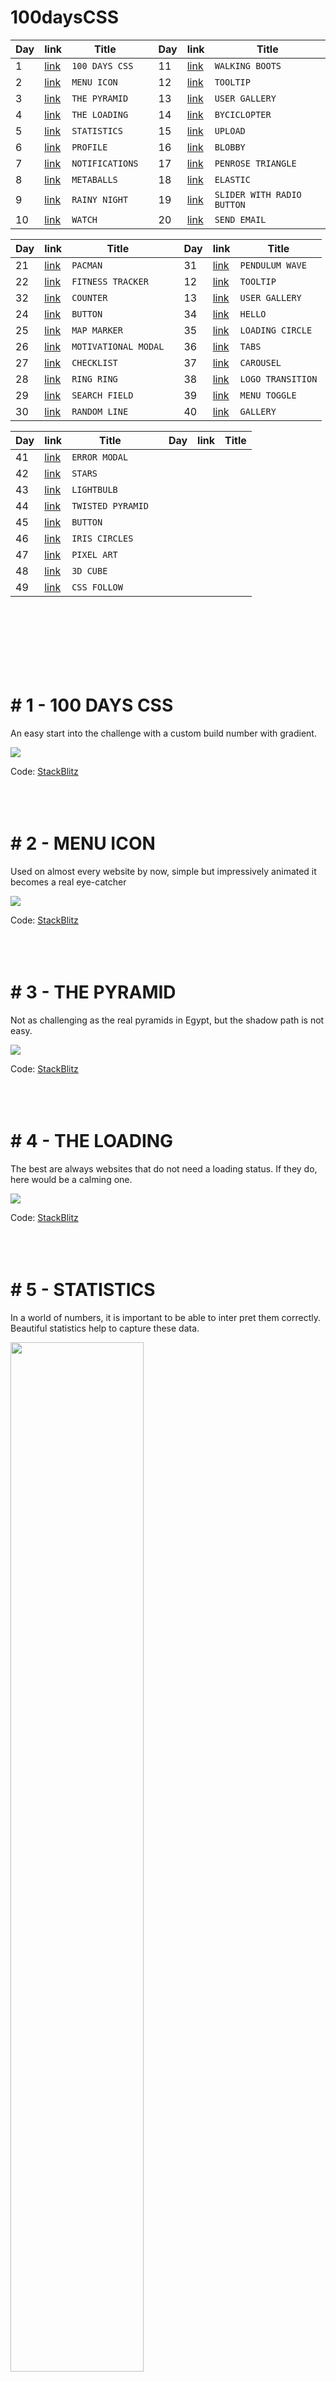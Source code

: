 # 100daysCSS
  <table>
    <thead>
      <tr>
        <th>Day</th>
        <th>link</th>
        <th>Title</th>
        <th></th>
        <th>Day</th>
        <th>link</th>
        <th>Title</th>
      </tr>
    </thead>
  <tbody>
      <tr>
        <td>1</td>
        <td> <a href="#1">link</a></td>
        <td><code>100 DAYS CSS</code></td>
        <td></td>
        <td>11</td>
        <td> <a href="#11">link</a></td>
        <td><code>WALKING BOOTS</code></td>
      </tr>
      <tr>
        <td>2</td>
        <td> <a href="#2">link</a></td>
        <td><code>MENU ICON</code></td>
        <td></td>
        <td>12</td>
        <td><a href="#12">link</a></td>
        <td><code>TOOLTIP</code></td>
      </tr>
      <tr>
        <td>3</td>
        <td> <a href="#3">link</a></td>
        <td><code>THE PYRAMID</code></td>
        <td></td>
        <td>13</td>
        <td><a href="#13">link</a></td>
        <td><code>USER GALLERY</code></td>
      </tr>
      <tr>
        <td>4</td>
        <td> <a href="#4">link</a></td>
        <td><code>THE LOADING</code></td>
        <td></td>
        <td>14</td>
        <td><a href="#14">link</a></td>
        <td><code>BYCICLOPTER</code></td>
      </tr>
      <tr>
        <td>5</td>
        <td> <a href="#5">link</a></td>
        <td><code>STATISTICS</code></td>
        <td></td>
        <td>15</td>
        <td><a href="#15">link</a></td>
        <td><code>UPLOAD</code></td>
      </tr>
      <tr>
        <td>6</td>
        <td> <a href="#6">link</a></td>
        <td><code>PROFILE</code></td>
        <td></td>
        <td>16</td>
        <td><a href="#16">link</a></td>
        <td><code>BLOBBY</code></td>
      </tr>
      <tr>
        <td>7</td>
        <td> <a href="#7">link</a></td>
        <td><code>NOTIFICATIONS</code></td>
        <td></td>
        <td>17</td>
        <td><a href="#17">link</a></td>
        <td><code>PENROSE TRIANGLE</code></td>
      </tr>
      <tr>
        <td>8</td>
        <td> <a href="#8">link</a></td>
        <td><code>METABALLS</code></td>
        <td></td>
        <td>18</td>
        <td><a href="#18">link</a></td>
        <td><code>ELASTIC</code></td>
      </tr>
      <tr>
        <td>9</td>
        <td> <a href="#9">link</a></td>
        <td><code>RAINY NIGHT</code></td>
        <td></td>
        <td>19</td>
        <td><a href="#19">link</a></td>
        <td><code>SLIDER WITH RADIO BUTTON</code></td>
      </tr>
      <tr>
        <td>10</td>
        <td> <a href="#10">link</a></td>
        <td><code>WATCH</code></td>
        <td></td>
        <td>20</td>
        <td><a href="#20">link</a></td>
        <td><code>SEND EMAIL</code></td>
      </tr>
  </tbody>
  </table>


<table>
    <thead>
      <tr>
        <th>Day</th>
        <th>link</th>
        <th>Title</th>
        <th></th>
        <th>Day</th>
        <th>link</th>
        <th>Title</th>
      </tr>
    </thead>
  <tbody>
      <tr>
        <td>21</td>
        <td> <a href="#21">link</a></td>
        <td><code>PACMAN</code></td>
        <td></td>
        <td>31</td>
        <td> <a href="#31">link</a></td>
        <td><code>PENDULUM WAVE</code></td>
      </tr>
      <tr>
        <td>22</td>
        <td> <a href="#22">link</a></td>
        <td><code>FITNESS TRACKER</code></td>
        <td></td>
        <td>12</td>
        <td><a href="#12">link</a></td>
        <td><code>TOOLTIP</code></td>
      </tr>
      <tr>
        <td>32</td>
        <td> <a href="#32">link</a></td>
        <td><code>COUNTER</code></td>
        <td></td>
        <td>13</td>
        <td><a href="#13">link</a></td>
        <td><code>USER GALLERY</code></td>
      </tr>
      <tr>
        <td>24</td>
        <td> <a href="#24">link</a></td>
        <td><code>BUTTON</code></td>
        <td></td>
        <td>34</td>
        <td><a href="#34">link</a></td>
        <td><code>HELLO</code></td>
      </tr>
      <tr>
        <td>25</td>
        <td> <a href="#25">link</a></td>
        <td><code>MAP MARKER</code></td>
        <td></td>
        <td>35</td>
        <td><a href="#35">link</a></td>
        <td><code>LOADING CIRCLE</code></td>
      </tr>
      <tr>
        <td>26</td>
        <td> <a href="#26">link</a></td>
        <td><code>MOTIVATIONAL MODAL</code></td>
        <td></td>
        <td>36</td>
        <td><a href="#36">link</a></td>
        <td><code>TABS</code></td>
      </tr>
      <tr>
        <td>27</td>
        <td> <a href="#27">link</a></td>
        <td><code>CHECKLIST</code></td>
        <td></td>
        <td>37</td>
        <td><a href="#37">link</a></td>
        <td><code>CAROUSEL</code></td>
      </tr>
      <tr>
        <td>28</td>
        <td> <a href="#28">link</a></td>
        <td><code>RING RING</code></td>
        <td></td>
        <td>38</td>
        <td><a href="#38">link</a></td>
        <td><code>LOGO TRANSITION</code></td>
      </tr>
      <tr>
        <td>29</td>
        <td> <a href="#29">link</a></td>
        <td><code>SEARCH FIELD</code></td>
        <td></td>
        <td>39</td>
        <td><a href="#39">link</a></td>
        <td><code>MENU TOGGLE</code></td>
      </tr>
      <tr>
        <td>30</td>
        <td> <a href="#30">link</a></td>
        <td><code>RANDOM LINE</code></td>
        <td></td>
        <td>40</td>
        <td><a href="#40">link</a></td>
        <td><code>GALLERY</code></td>
      </tr>
  </tbody>
  </table>


<table>
    <thead>
      <tr>
        <th>Day</th>
        <th>link</th>
        <th>Title</th>
        <th></th>
        <th>Day</th>
        <th>link</th>
        <th>Title</th>
      </tr>
    </thead>
  <tbody>
      <tr>
        <td>41</td>
        <td> <a href="#41">link</a></td>
        <td><code>ERROR MODAL</code></td>
        <td></td>
      </tr>
      <tr>
      <td>42</td>
      <td> <a href="#42">link</a></td>
      <td><code>STARS</code></td>
      <td></td>
      </tr>
      <tr>
      <td>43</td>
      <td> <a href="#43">link</a></td>
      <td><code>LIGHTBULB</code></td>
      <td></td>
      </tr>
      <tr>
      <td>44</td>
      <td> <a href="#44">link</a></td>
      <td><code>TWISTED PYRAMID</code></td>
      <td></td>
      </tr>
      <tr>
      <td>45</td>
      <td> <a href="#45">link</a></td>
      <td><code>BUTTON</code></td>
      <td></td>
      </tr>
      <tr>
      <td>46</td>
      <td> <a href="#46">link</a></td>
      <td><code>IRIS CIRCLES</code></td>
      <td></td>
      </tr>
      <tr>
      <td>47</td>
      <td> <a href="#47">link</a></td>
      <td><code>PIXEL ART</code></td>
      <td></td>
      </tr>
      <tr>
      <td>48</td>
      <td> <a href="#48">link</a></td>
      <td><code>3D CUBE</code></td>
      <td></td>
      </tr>
      <tr>
      <td>49</td>
      <td> <a href="#49">link</a></td>
      <td><code>CSS FOLLOW</code></td>
      <td></td>
      </tr>


  </tbody>
  </table>

<br></br><br></br><br></br>


<h1 id=1> # 1 - 100 DAYS CSS</h1>
<p>An easy start into the challenge with a custom build number with gradient.</p>
<img src="https://media.giphy.com/media/rvfzxrvwK99NWMvLkU/giphy.gif">

Code: [StackBlitz](https://stackblitz.com/edit/web-platform-1gpnrn?file=styles.css)
<br></br><br></br>


<h1 id=2> # 2 - MENU ICON</h1>
<p>Used on almost every website by now, simple but impressively animated it becomes a real eye-catcher</p>
<img src="https://media.giphy.com/media/3wwm3zsy8WT0t0LxH0/giphy.gif">

Code: [StackBlitz](https://stackblitz.com/edit/web-platform-q7sjme?file=index.html,styles.css)
<br></br><br></br>


<h1 id=3> # 3 - THE PYRAMID</h1>
<p>Not as challenging as the real pyramids in Egypt, but the shadow path is not easy.</p>
<img src="https://media.giphy.com/media/sFw6MFqf3uzzWkdxDT/giphy.gif">

Code: [StackBlitz](https://stackblitz.com/edit/web-platform-mha5fv?file=styles.css)
<br></br><br></br>


<h1 id=4> # 4 - THE LOADING</h1>
<p>The best are always websites that do not need a loading status. If they do, here would be a calming one.</p>
<img src="https://media.giphy.com/media/rnBDb8J9qy05rdjW6l/giphy.gif">

Code: [StackBlitz](https://stackblitz.com/edit/web-platform-vwwfeu?file=index.html)
<br></br><br></br>


<h1 id=5> # 5 - STATISTICS</h1>
<p>In a world of numbers, it is important to be able to inter   pret them correctly. Beautiful statistics help to capture these data.</p>
<img   width="65%" src="./day5/day5-image.png">

Code: [StackBlitz](https://stackblitz.com/edit/web-platform-7syiqs?file=styles.css,index.html)
<br></br><br></br>


<h1 id=6> # 6 - PROFILE</h1>
<p>Who of you knows how many social media profiles you have already created? For a refreshing twist, you can also create one yourself.</p>
<img src="https://media.giphy.com/media/LhJKuHfY7fnAffAPU4/giphy.gif">

Code: [StackBlitz](https://stackblitz.com/edit/web-platform-dpkzjx?file=index.html,styles.css)
<br></br><br></br>


<h1 id=7> # 7 - NOTIFICATIONS</h1>
<p>The three cornerstones of any application? Brought together in the smallest possible space.</p>
<img src="https://media.giphy.com/media/xUxYDLA0iTo2TjibkL/giphy.gif">

Code: [StackBlitz](https://stackblitz.com/edit/web-platform-xhssrn?file=styles.css,index.html)
<br></br><br></br>


<h1 id=8> # 8 - METABALLS</h1>
<p>At first glance impossible to implement with CSS, but filters make this possible too.</p>
<img src="https://media.giphy.com/media/3rxSVcN1zYFVGKdLng/giphy.gif">

Code: [StackBlitz](https://stackblitz.com/edit/web-platform-i1arie?file=index.html,styles.css)
<br></br><br></br>


<h1 id=9> # 9 - RAINY NIGHT</h1>
<p>The perfect time of day and the perfect weather to program in peace. The raindrops even shatter on the ground.</p>
<img src="https://media.giphy.com/media/9a4lKs4jnGsvcXION9/giphy.gif">

Code: [StackBlitz](https://stackblitz.com/edit/web-platform-lqyqej?file=index.html)
<br></br><br></br>


<h1 id=10> # 10 - WATCH</h1>
<p>Classic, noble, modern or playful? What do you want your favorite watch to look like?</p>
<img src="https://media.giphy.com/media/uelrYwcpCwuHSdmlFI/giphy.gif">

Code: [StackBlitz](https://stackblitz.com/edit/web-platform-aqhndf?file=index.html,styles.css)
<br></br><br></br>


<h1 id=11> # 11 - WALKING BOOTS</h1>
<p>These boots are made for walking. Where are they going and for how long?</p>
<img src="https://media.giphy.com/media/2GiWfekniffTK8pdPF/giphy.gif">

Code: [StackBlitz](https://stackblitz.com/edit/web-platform-yhvama?file=index.html,styles.css)
<br></br><br></br>


<h1 id=12> # 12 - TOOLTIP</h1>
<p>I'm quite sure, you already know what obsession means. But you can look it up anyways.</p>
<img src="https://media.giphy.com/media/zwiXZ6HCe2IXYC0Lcp/giphy.gif">

Code: [StackBlitz](https://stackblitz.com/edit/web-platform-9q4dx4?file=index.html,styles.css)
<br></br><br></br>


<h1 id=13> # 13 - USER GALLERY</h1>
<p>An idea for a transition between user overview and profile page.</p>
<img width="480px" src="https://media1.tenor.com/images/a6d50d6071bbf8bdda880ab90d468546/tenor.gif?itemid=27343393">

Code: [StackBlitz](https://stackblitz.com/edit/web-platform-uaeymk?file=index.html,styles.css)
<br></br><br></br>


<h1 id=14> # 14 - BYCICLOPTER</h1>
<p>Which side of the card do you want to use? Either drive or fly to work in the morning?</p>
<img width="480px" src="https://media.giphy.com/media/9MUMB4gGJMLcZaWCaj/giphy.gif">

Code: [StackBlitz](https://stackblitz.com/edit/web-platform-lgqkz7?file=index.html,styles.css)
<br></br><br></br>


<h1 id=15> # 15 - UPLOAD</h1>
<p>Yes, you can actually drag and drop a file in there. But don't worry, the upload process is faked.</p>
<img src="https://media.giphy.com/media/3Hbt7KQMd9TZvg9wZH/giphy.gif">

Code: [StackBlitz](https://stackblitz.com/edit/web-platform-ymn42h?file=index.html,styles.css)
<br></br><br></br>


<h1 id=16> # 16 - BLOBBY</h1>
<p>It appears, wobbles, changes its shape and disappears again. Just like that.</p>
<img src="https://media.giphy.com/media/TM6cnfjAXbx6CzAdA6/giphy.gif">

Code: [StackBlitz](https://stackblitz.com/edit/web-platform-2nlu4w?file=index.html,styles.css)
<br></br><br></br>


<h1 id=17> # 17 - PENROSE TRIANGLE</h1>
<p>CSS makes even the impossible possible. Can you find out how it was done?</p>
<img src="https://media.giphy.com/media/h0lLxvpYrih0CMEI6W/giphy.gif">

Code: [StackBlitz](https://stackblitz.com/edit/web-platform-bhewzg?file=index.html,styles.css)
<br></br><br></br>


<h1 id=18> # 18 - ELASTIC</h1>
<p>I thought for a long time about the best way to achieve this effect. In the end, the solution was easier than expected.</p>
<img src="https://media.giphy.com/media/2TBghTi099erzUkl2D/giphy.gif">

Code: [StackBlitz](https://stackblitz.com/edit/web-platform-iwducr?file=index.html)
<br></br><br></br>


<h1 id=19> # 19 - SLIDER WITH RADIO BUTTON</h1>
<p>Why use JavaScript when you can use CSS? Selectors can be wildly combined with each other.</p>
<img src="https://media.giphy.com/media/djzy84AG6PS535uSTL/giphy.gif">

Code: [StackBlitz](https://stackblitz.com/edit/web-platform-bbcozo?file=index.html,styles.css)
<br></br><br></br>


<h1 id=20> # 20 - SEND EMAIL</h1>
<p>Surprise your visitors with a nice animation instead of a simple "request sent".</p>
<img src="https://media.giphy.com/media/C0n06OfBkFad9cKEVj/giphy.gif">

Code: [StackBlitz](https://stackblitz.com/edit/web-platform-ewbw92?file=index.html,styles.css)
<br></br><br></br>


<h1 id=21> # 21 - PAC-MAN</h1>
<p>Waka Waka Waka Waka Waka Waka Waka Waka Waka Waka Waka Waka Waka Waka Waka Waka Waka Waka Waka…</p>
<img src="https://media.giphy.com/media/G7ptu14XNVtY7Nerpw/giphy.gif">

Code: [StackBlitz](https://stackblitz.com/edit/web-platform-p4ep1u?file=index.html,styles.css)
<br></br><br></br>


<h1 id=22> # 22 - FITNESS TRACKER</h1>
<p>Don't sit on your chair all day long. Get up, jump, run, exercice and burn some calories.</p>
<img src="https://media.giphy.com/media/w3Kdlw1LWXRCmBVn75/giphy.gif">

Code: [StackBlitz](https://stackblitz.com/edit/web-platform-tymbsm?file=index.html,styles.css)
<br></br><br></br>


<h1 id=23> # 23 - ANIMATED TYPOGRAPHY</h1>
<p>Some big, bold and beautiful animated typography will enhance every boring header section.</p>
<img src="https://media.giphy.com/media/7Bc38N1pCKKcmIwwqF/giphy.gif">

Code: [StackBlitz](https://stackblitz.com/edit/web-platform-qycc2u?file=index.html,styles.css)
<br></br><br></br>


<h1 id=24> # 24 - BUTTON</h1>
<p>Do you really wanna let your users guess if their actions were successful? No! So give them some feedback if they click a button.</p>
<img src="https://media.giphy.com/media/mL8kwpI0pesWXUqQwm/giphy.gif">

Code: [StackBlitz](https://stackblitz.com/edit/web-platform-jjyyst?file=index.html,styles.css)
<br></br><br></br>


<h1 id=25> # 25 - MAP MARKER</h1>
<p>Did I just placed a marker in the middle of some water to get a nice color contrast? Maybe. Click on it for a nice transition.</p>
<img src="https://media.giphy.com/media/ynOOV5Krm3iyod9vwe/giphy.gif">

Code: [StackBlitz](https://stackblitz.com/edit/web-platform-tas6aq?file=index.html,styles.css)
<br></br><br></br>


<h1 id=26> # 26 - MOTIVATIONAL MODAL</h1>
<p>What's worse than a motivational quote? Three motivational quotes... so don't focus on the text and click through them quickly.</p>
<img src="https://media.giphy.com/media/RbRrlkAoCKWIQ923fm/giphy.gif">

Code: [StackBlitz](https://stackblitz.com/edit/web-platform-mwjyjx?file=index.html,styles.css)
<br></br><br></br>


<h1 id=27> # 27 - CHECKLIST</h1>
<p>What's the great thing about working through your to-do list? That's right, the relieving feeling when you can check off the tasks.</p>
<img src="https://media.giphy.com/media/GIXxpazPuBOXX4YDmt/giphy.gif">

Code: [StackBlitz](https://stackblitz.com/edit/web-platform-mwjyjx?file=index.html,styles.css)
<br></br><br></br>


<h1 id=28> # 28 - RING RING</h1>
<p>Fortunately for you, I left out the alarm sound. But hopefully the signal color and the movement have served their purpose.</p>
<img src="https://media.giphy.com/media/lKKafTusgzqJuLpwY0/giphy.gif">

Code: [StackBlitz](https://stackblitz.com/edit/web-platform-sduizj?file=index.html,styles.css)
<br></br><br></br>


<h1 id=29> # 29 - SEARCH FIELD</h1>
<p>You won't find anything unless you start looking. So go ahead, write something in the search box.</p>
<img src="https://media.giphy.com/media/DqmZUsLLmU3WIs8ACJ/giphy.gif">

Code: [StackBlitz](https://stackblitz.com/edit/web-platform-3obd3h?file=styles.css)
<br></br><br></br>


<h1 id=30> # 30 - RANDOM LINE</h1>
<p> What can I say, it is a line. A line that moves and circles something. What should it be? That's for you to decide.</p>
<img src="https://media.giphy.com/media/WFEzv5zTFAz5nHBccE/giphy.gif">

Code: [StackBlitz](https://stackblitz.com/edit/web-platform-d8zphg?file=index.html,styles.css)
<br></br><br></br>


<h1 id=31> # 31 - PENDULUM WAVE</h1>
<p> If you are not yet fascinated by mathematics, you should be now at the latest. Wonderful what a small calculations brings forth.</p>
<img src="https://media.giphy.com/media/t72njg0i9oDswj1vou/giphy.gif">

Code: [StackBlitz](https://stackblitz.com/edit/web-platform-lypery?file=index.html,styles.css)
<br></br><br></br>


<h1 id=32> # 32 - COUNTER</h1>
<p> I wonder how high or low is the maximum you can count here? The transitions are pure CSS, but I used some JS for the counting.</p>
<img src="https://media.giphy.com/media/54pZkw0OXZcZvss1AD/giphy.gif">

Code: [StackBlitz](https://stackblitz.com/edit/web-platform-5vfosd?file=index.html,styles.css)
<br></br><br></br>


<h1 id=33> # 33 - SUNNY DAY</h1>
<p> What else could be visible on this sunny day? Some birds, plains or even superman?</p>
<img src="https://media.giphy.com/media/CJOBsfx5Fmo82Ah88r/giphy.gif">

Code: [StackBlitz](https://stackblitz.com/edit/web-platform-y3xlop?file=index.html,styles.css)
<br></br><br></br>


<h1 id=34> # 34 - HELLO</h1>
<p> Yes, another animation of some text. But this time I used SVGs as a base. What kind of animation will you make? </p>
<img src="https://media.giphy.com/media/3EN3vowYV4LRgRm9vA/giphy.gif">

Code: [StackBlitz](https://stackblitz.com/edit/web-platform-syyxuz?file=index.html,styles.css)
<br></br><br></br>


<h1 id=35> # 35 - LOADING CIRCLE</h1>
<p> Is that a dark circle with a white stripe or the other way around? </p>
<img src="https://media.giphy.com/media/8iq6NQcVaiC9GpCFaB/giphy.gif">

Code: [StackBlitz](https://stackblitz.com/edit/web-platform-uvv6hm?file=index.html,styles.css)
<br></br><br></br>

<h1 id=36> # 36 - TABS</h1>
<p> The solution for layouts with little space or many navigation levels. </p>
<img src="https://media.giphy.com/media/3DQW6yJP6yPkPnQiAA/giphy.gif">

Code: [StackBlitz](https://stackblitz.com/edit/web-platform-ijfhkc?file=index.html,styles.css)
<br></br><br></br>

<h1 id=37> # 37 - CAROUSEL</h1>
<p> Images, quotes, prices or logos. A carousel can be used in many ways and is an eye-catcher. </p>
<img src="https://media.giphy.com/media/Sm3afNw2031EvvNxNr/giphy.gif">

Code: [StackBlitz](https://stackblitz.com/edit/web-platform-jxwghv?file=index.html,styles.css)
<br></br><br></br>

<h1 id=38> # 38 - LOGO TRANSITION</h1>
<p> Logos don't always have to be static, as a transition or stylistic element they can have animations. </p>
<img src="https://media.giphy.com/media/3KzZnSCt4E6pjmMJnX/giphy.gif">

Code: [StackBlitz](https://stackblitz.com/edit/web-platform-rphdzq?file=index.html,styles.css)
<br></br><br></br>

<h1 id=39> # 39 - MENU TOGGLE</h1>
<p> What looks like another simple menu icon turns out to be a full-fledged navigation. </p>
<img src="https://media.giphy.com/media/fKpxVoU2KnINdAV2BE/giphy.gif">

Code: [StackBlitz](https://stackblitz.com/edit/web-platform-aehuzp?file=index.html,styles.css)
<br></br><br></br>

<h1 id=40> # 40 - GALLERY</h1>
<p> Take a closer look by clicking on the images. The animations are CSS only and precalculated. </p>
<img src="https://media.giphy.com/media/FJRPITtD1Zd1NQ8qUQ/giphy.gif" width="67%">

Code: [StackBlitz](https://stackblitz.com/edit/web-platform-ayewq2?file=index.html,styles.css)
<br></br><br></br>

<h1 id=41> # 41 - ERROR MODAL</h1>
<p> Don't worry, it's not a real error, this is part of the challenge. </p>
<img src="https://media.giphy.com/media/iWv7dXGMCc7SWsIhfs/giphy.gif">

Code: [StackBlitz](https://stackblitz.com/edit/web-platform-geu7vq?file=index.html,styles.css)
<br></br><br></br>

<h1 id=42> # 42 - STARS </h1>
<p> If you look closely, you can see the stars sparkling. And with a bit of luck, you might even spot a shooting star. Make a wish! </p>
<img src="https://media.giphy.com/media/2oWb9lWsvTxUwwo4y0/giphy.gif">

Code: [StackBlitz](https://stackblitz.com/edit/web-platform-2m8k2k?file=index.html,styles.css)
<br></br><br></br>

<h1 id=43> # 43 - LIGHTBULB </h1>
<p> Light on, light off, light on, light off, light on. </p>
<img src="https://media.giphy.com/media/v1.Y2lkPTc5MGI3NjExNWJiMzFmNWYxNjYxY2EyZjVlOWIwY2JjMTIxMjE0YzlmNjRiYjBjYiZjdD1n/my2vDP0MyKQ11yy8Kj/giphy.gif">

Code: [StackBlitz](https://stackblitz.com/edit/web-platform-3h7dko?file=index.html,styles.css)
<br></br><br></br>

<h1 id=44> # 44 - TWISTED PYRAMID </h1>
<p> Impressive how quickly squares can become a spiral. </p>
<img src="https://media.giphy.com/media/v1.Y2lkPTc5MGI3NjExYjFjMDkyY2FiZjAyMTY1MzVhNTE5NjVmOTA0YWQ1ZDYyZjQ3ZDg4ZSZjdD1n/vNZpK0AQffkxawbzoj/giphy.gif">

Code: [StackBlitz](https://stackblitz.com/edit/web-platform-wfbzwy?file=index.html,styles.css)
<br></br><br></br>

<h1 id=45> # 45 - BUTTON </h1>
<p> If normal hover effects aren't enough for you anymore, try this. </p>
<img src="https://media.giphy.com/media/v1.Y2lkPTc5MGI3NjExN2YwODliMzM2YTQyZjlkNjdlNjNhM2ZhMzMxMWVjNGM3YjdjNzM1ZSZjdD1n/l1VcpzGhJiflqhreFZ/giphy.gif">

Code: [StackBlitz](https://stackblitz.com/edit/web-platform-9vqe6f?file=index.html,styles.css)
<br></br><br></br>

<h1 id=46> # 46 - IRIS CIRCLES </h1>
<p> What do you see? Camera shutter, tornado, flower or dancing people from above? </p>
<img src="https://media.giphy.com/media/v1.Y2lkPTc5MGI3NjExMjcwZGI5OGU2MGY5Yzg4NTFiNTU5OWM5MDMyYzQ2YjdhMDdjNGZmNiZjdD1n/kXkp0gYBQ6c37aiCUX/giphy.gif">

Code: [StackBlitz](https://stackblitz.com/edit/web-platform-pqsqls?file=index.html,styles.css)
<br></br><br></br>

<h1 id=47> # 47 - PIXEL ART </h1>
<p> You don't like Space Invaders? No problem, click on the pixels to create your own piece of art. </p>
<img src="https://media.giphy.com/media/v1.Y2lkPTc5MGI3NjExMDI2MTViMjY3NjBhNWMxNWM2NzQ0Mzg3YWJiOGU4ODVhNjg1MmMzYyZjdD1n/MtxaEopHaUdKCtDCHA/giphy.gif">

Code: [StackBlitz](https://stackblitz.com/edit/web-platform-agmjeo?file=index.html,styles.css)
<br></br><br></br>


<h1 id=48> # 48 - 3D CUBE </h1>
<p> With CSS you can work not only two-dimensional but also three-dimensional. Simple objects and animation are no problem. </p>
<img src="https://media.giphy.com/media/v1.Y2lkPTc5MGI3NjExMjlkYzkzYzZkMTg0NGM4OTM3MDQ5NzJhZDM1YzczZDYzYWI5MDA3MiZjdD1n/Cii93YwOCuPk6ODwlr/giphy.gif">

Code: [StackBlitz](https://stackblitz.com/edit/web-platform-bmffao?file=index.html,styles.css)
<br></br><br></br>

<h1 id=49> # 49 - CSS FOLLOW </h1>
<p> It wouldn't be a big challenge to implement that with JS only, but with CSS you have to come up with a good solution. </p>
<img src="https://media.giphy.com/media/v1.Y2lkPTc5MGI3NjExNWM3N2FiMTUyOTg4OTBjNDIxZTI3YzA5MTZlMTk5ZGVhMzkwN2RhZCZjdD1n/JqN5ftS7k5zXbCK2pA/giphy.gif">

Code: [StackBlitz](https://stackblitz.com/edit/web-platform-fq8ykk?file=index.html,styles.css)
<br></br><br></br>


<h1 id=50> # 50 - EASTER EGG </h1>
<p> Are you familier with the 12 Basic Principles of Animation? This is an example for squash and stretch. </p>
<img src="https://media.giphy.com/media/v1.Y2lkPTc5MGI3NjExOTNlYmNjZGNlMTNmZDNjM2Y2ZTg5YjZiZDU0OTY5ZWZlN2RlYjFhZSZjdD1n/dgMpd2G0xMJonBCS2Z/giphy.gif">

Code: [StackBlitz](https://stackblitz.com/edit/web-platform-usfnis?file=index.html,styles.css)
<br></br><br></br>

